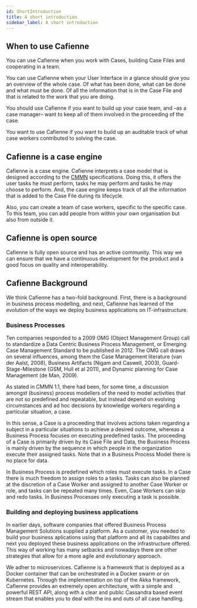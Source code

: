 ```yaml
---
id: ShortIntroduction
title: A short introduction
sidebar_label: A short introduction
---
```


## When to use Cafienne
You can use Cafienne when you work with Cases, building Case Files and cooperating in a team. 

You can use Cafienne when your User Interface in a glance should give you an overview of the whole case. Of what has been done, what can be done and what must be done. Of all the information that is in the Case File and that is related to the work that you are doing. 

You should use Cafienne if you want to build up your case team, and –as a case manager– want to keep all of them involved in the proceeding of the case.

You want to use Cafienne if you want to build up an auditable track of what case workers contributed to solving the case.


## Cafienne is a case engine
Cafienne is a case engine. Cafienne interprets a case model that is designed according to the [CMMN](https://www.omg.org/spec/CMMN/About-CMMN/) specifications. Doing this, it offers the user tasks he must perform, tasks he may perform and tasks he may choose to perform. And, the case engine keeps track of all the information that is added to the Case File during its lifecycle.

Also, you can create a team of case workers, specific to the specific case. To this team, you can add people from within your own organisation but also from outside it.

## Cafienne is open source
Cafienne is fully open source and has an active community. This way we can ensure that we have a continuous development for the product and a good focus on quality and interoperability.

## Cafienne Background
We think Cafienne has a two-fold background. First, there is a background in business process modelling, and next, Cafienne has learned of the evolution of the ways we deploy business applications on IT-infrastructure.

### Business Processes
Ten companies responded to a 2009 OMG (Object Management Group) call to standardize a Data Centric Business Process Management, or Emerging Case Management Standard to be published in 2012. The OMG call draws on several influences, among them the Case Management literature (van der Aalst, 2008), Business Artifacts (Nigam and Caswell, 2003), Guard-Stage-Milestone (GSM, Hull et al 2011), and Dynamic planning for Case Management (de Man, 2009).

As stated in CMMN 1.1, there had been, for some time, a discussion amongst (business) process modellers of the need to model activities that are not so predefined and repeatable, but instead depend on  evolving circumstances and ad hoc decisions by knowledge workers regarding a particular situation, a case. 

In this sense, a Case is a proceeding that involves actions taken regarding a subject in a particular situations to achieve a desired outcome, whereas a Business Process focuses on executing predefined tasks. The proceeding of a Case is primarily driven by its Case File and Data, the Business Process is mainly driven by the sequence in which people in the organization execute their assigned tasks. Note  that in a Business Process Model there is no place for data.

In Business Process is predefined which roles must execute tasks. In a Case there is much freedom to assign roles to a tasks. Tasks can also be planned at the discretion of a Case Worker and assigned to another Case Worker or role, and tasks can be repeated many times. Even, Case Workers can skip and redo tasks. In Business Processes only executing a task is possible.


### Building and deploying business applications
In earlier days, software companies that offered Business Process Management Solutions supplied a platform. As a customer, you needed to build your business aplications using that platform and all its capabilites and next you deployed these business applications on the infrastructure offered. This way of working has many setbacks and nowadays there are other strategies that allow for a more agile and evolutionary approach.

We adher to microservices. Cafienne is a framework that is deployed as a Docker container that can be orchestrated in a Docker swarm or on Kubernetes. Through the implementation on top of the Akka framework, Cafienne provides an extremely open architecture, with a simple and powerful REST API, along with a clear and public Cassandra based event stream that enables you to deal with the ins and outs of all case handling. 